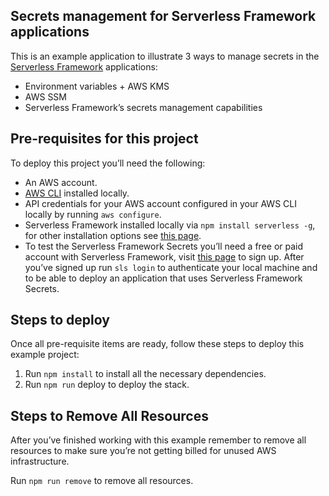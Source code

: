 Secrets management for Serverless Framework applications
---

This is an example application to illustrate 3 ways to manage secrets in the [Serverless Framework](https://serverless.com/framework/) applications:

* Environment variables + AWS KMS
* AWS SSM
* Serverless Framework’s secrets management capabilities

## Pre-requisites for this project

To deploy this project you’ll need the following:

* An AWS account.
* [AWS CLI](https://aws.amazon.com/cli/) installed locally.
* API credentials for your AWS account configured in your AWS CLI locally by running `aws configure`.
* Serverless Framework installed locally via `npm install serverless -g`, for other installation options see [this page](https://serverless.com/framework/).
* To test the Serverless Framework Secrets you’ll need a free or paid account with Serverless Framework, visit [this page](https://serverless.com/framework/) to sign up. After you’ve signed up run `sls login` to authenticate your local machine and to be able to deploy an application that uses Serverless Framework Secrets.

## Steps to deploy

Once all pre-requisite items are ready, follow these steps to deploy this example project:

1. Run `npm install` to install all the necessary dependencies.
2. Run `npm run` deploy to deploy the stack.

## Steps to Remove All Resources

After you’ve finished working with this example remember to remove all resources to make sure you’re not getting billed for unused AWS infrastructure.

Run `npm run remove` to remove all resources.